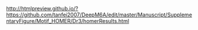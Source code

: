 

http://htmlpreview.github.io/?https://github.com/tanfei2007/DeepM6A/edit/master/Manuscript/SupplementaryFigure/Motif_HOMER/Dr3/homerResults.html
